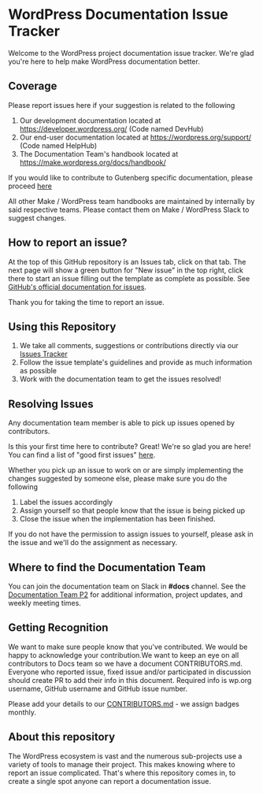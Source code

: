 # WordPress Documentation Issue Tracker

Welcome to the WordPress project documentation issue tracker. We're glad you're here to help make WordPress documentation better.

## Coverage

Please report issues here if your suggestion is related to the following

1. Our development documentation located at https://developer.wordpress.org/ (Code named DevHub)
2. Our end-user documentation located at https://wordpress.org/support/ (Code named HelpHub)
3. The Documentation Team's handbook located at https://make.wordpress.org/docs/handbook/

If you would like to contribute to Gutenberg specific documentation, please proceed [here](https://github.com/WordPress/gutenberg)

All other Make / WordPress team handbooks are maintained by internally by said respective teams. Please contact them on Make / WordPress Slack to suggest changes.

## How to report an issue?

At the top of this GitHub repository is an Issues tab, click on that tab. The next page will show a green button for "New issue" in the top right, click there to start an issue filling out the template as complete as possible. See [GitHub's official documentation for issues](https://docs.github.com/en/issues).

Thank you for taking the time to report an issue.

## Using this Repository

1. We take all comments, suggestions or contributions directly via our [Issues Tracker](https://github.com/WordPress/Documentation-Issue-Tracker/issues)
2. Follow the issue template's guidelines and provide as much information as possible
3. Work with the documentation team to get the issues resolved!

## Resolving Issues

Any documentation team member is able to pick up issues opened by contributors.

Is this your first time here to contribute? Great! We're so glad you are here! You can find a list of "good first issues" [here](https://github.com/WordPress/Documentation-Issue-Tracker/labels/good%20first%20issue).

Whether you pick up an issue to work on or are simply implementing the changes suggested by someone else, please make sure you do the following

1. Label the issues accordingly
2. Assign yourself so that people know that the issue is being picked up
3. Close the issue when the implementation has been finished.

If you do not have the permission to assign issues to yourself, please ask in the issue and we'll do the assignment as necessary.

## Where to find the Documentation Team

You can join the documentation team on Slack in **#docs** channel. See the [Documentation Team P2](https://make.wordpress.org/docs/) for additional information, project updates, and weekly meeting times.

## Getting Recognition

We want to make sure people know that you've contributed. We would be happy to acknowledge your contribution.We want to keep an eye on all contributors to Docs team so we have a document CONTRIBUTORS.md. Everyone who reported issue, fixed issue and/or participated in discussion should create PR to add their info in this document. Required info is wp.org username, GitHub username and GitHub issue number.

Please add your details to our [CONTRIBUTORS.md](https://github.com/WordPress/Documentation-Issue-Tracker/blob/main/CONTRIBUTORS.md) - we assign badges monthly.


## About this repository

The WordPress ecosystem is vast and the numerous sub-projects use a variety of tools to manage their project. This makes knowing where to report an issue complicated. That's where this repository comes in, to create a single spot anyone can report a documentation issue.

